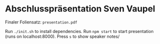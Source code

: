 # Abschlusspräsentation Sven Vaupel

Finaler Foliensatz: `presentation.pdf`

Run `./init.sh` to install dependencies.
Run `npm start` to start presentation (runs on localhost:8000).
Press `s` to show speaker notes/
